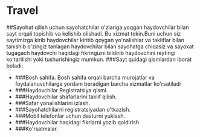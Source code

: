 # Travel
##Sayohat qilish uchun sayohatchilar o'zlariga yoqgan haydovchilar bilan sayt orqali topishib va kelishib olishadi.
Bu xizmat tekin.Buni uchun siz saytimizga kirib haydovchilar kiritib qoygan yo'nalishlar va takliflar bilan tanishib o'zingiz tanlagan
haydovchilar bilan sayohatga chiqasiz va sayoxat tugagach haydovchi haqidagi fikringizni bildirib haydovchini reytingi ko'tarilishi yoki
tushurishingiz mumkun.
###Sayt quidagi qismlardan iborat boladi:  
* ###Bosh sahifa.
 Bosh sahifa orqali barcha murojatlar va foydalanuvchilarga yordam beradigan barcha xizmatlar ko'rsatiladi
* ###Haydovchilar Registratsiya qismi.
* ###Haydovchilar shafarlarini taklif qilish.
* ###Safar yonalishlarini izlash.
* ###Sayohatchilarni registratsiyadan o'tkazish.
* ###Mobil telefonlar uchun dasturni yuklash.
* ###Haydovchilar haqidagi fikrlarni yozib qoldirish
* ###Ko'rsatmalar.
